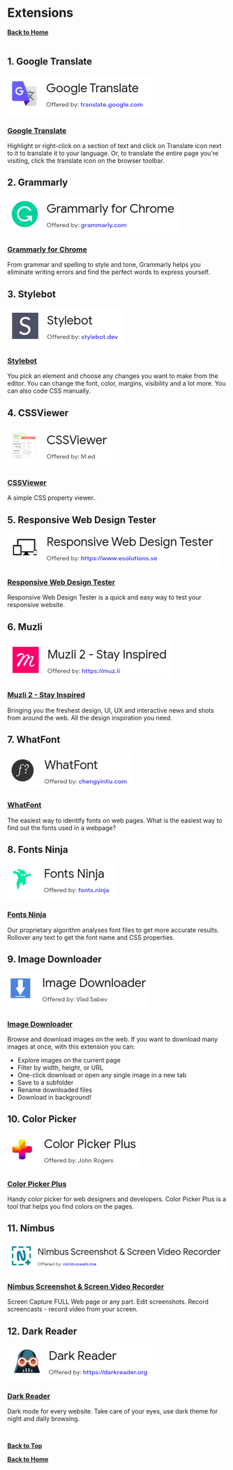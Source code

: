 # Extensions

**[Back to Home](../README.md)**
</br>
</br>

## **1. Google Translate**

![image](./img/google-translate.png)
### [Google Translate](https://chrome.google.com/webstore/detail/google-translate/aapbdbdomjkkjkaonfhkkikfgjllcleb?hl=en-US)
Highlight or right-click on a section of text and click on Translate icon next to it to translate it to your language. Or, to translate the entire page you're visiting, click the translate icon on the browser toolbar.

## **2. Grammarly**

![image](./img/grammarly.png)
### [Grammarly for Chrome](https://chrome.google.com/webstore/detail/grammarly-for-chrome/kbfnbcaeplbcioakkpcpgfkobkghlhen?hl=en-US)
From grammar and spelling to style and tone, Grammarly helps you eliminate writing errors and find the perfect words to express yourself.

## **3. Stylebot**

![image](./img/stylebot.png)
### [Stylebot](https://chrome.google.com/webstore/detail/stylebot/oiaejidbmkiecgbjeifoejpgmdaleoha?hl=en-US)
You pick an element and choose any changes you want to make from the editor. You can change the font, color, margins, visibility and a lot more. You can also code CSS manually.

## **4. CSSViewer**

![image](./img/cssviewer.png)
### [CSSViewer](https://chrome.google.com/webstore/detail/cssviewer/ggfgijbpiheegefliciemofobhmofgce)
A simple CSS property viewer.

## **5. Responsive Web Design Tester**

![image](./img/responsive.png)
### [Responsive Web Design Tester](https://chrome.google.com/webstore/detail/responsive-web-design-tes/enhcpefphhaiikpobimgcakinhabgiib?hl=en-US)
Responsive Web Design Tester is a quick and easy way to test your responsive website.

## **6. Muzli**

![image](./img/muzli.png)
### [Muzli 2 - Stay Inspired](https://chrome.google.com/webstore/detail/muzli-2-stay-inspired/glcipcfhmopcgidicgdociohdoicpdfc?hl=en-US)
Bringing you the freshest design, UI, UX and interactive news and shots from around the web. All the design inspiration you need.

## **7. WhatFont**

![image](./img/WhatFont.png)
### [WhatFont](https://chrome.google.com/webstore/detail/whatfont/jabopobgcpjmedljpbcaablpmlmfcogm?hl=en-US)
The easiest way to identify fonts on web pages. What is the easiest way to find out the fonts used in a webpage?

## **8. Fonts Ninja**

![image](./img/font-ninja.png)
### [Fonts Ninja](https://chrome.google.com/webstore/detail/fonts-ninja/eljapbgkmlngdpckoiiibecpemleclhh?hl=en-US)
Our proprietary algorithm analyses font files to get more accurate results. 
Rollover any text to get the font name and CSS properties.

## **9. Image Downloader**

![image](./img/image-downloader.png)
### [Image Downloader](https://chrome.google.com/webstore/detail/image-downloader/cnpniohnfphhjihaiiggeabnkjhpaldj?hl=en-US)
Browse and download images on the web. If you want to download many images at once, with this extension you can:
- Explore images on the current page
- Filter by width, height, or URL
- One-click download or open any single image in a new tab
- Save to a subfolder
- Rename downloaded files
- Download in background!

## **10. Color Picker**

![image](./img/color-picker-plus.png)
### [Color Picker Plus](https://chrome.google.com/webstore/detail/color-picker-plus/flpfinegbpkablbeaaphkjcpeghmiiif?hl=en-US)
Handy color picker for web designers and developers. Color Picker Plus is a tool that helps you find colors on the pages.


## **11. Nimbus**

![image](./img/nimbus.png)
### [Nimbus Screenshot & Screen Video Recorder](https://chrome.google.com/webstore/detail/nimbus-screenshot-screen/bpconcjcammlapcogcnnelfmaeghhagj?hl=en-US)
Screen Capture FULL Web page or any part. Edit screenshots. Record screencasts - record video from your screen.

## **12. Dark Reader**

![image](./img/dark-reader.png)
### [Dark Reader](https://chrome.google.com/webstore/detail/dark-reader/eimadpbcbfnmbkopoojfekhnkhdbieeh?hl=en-US)
Dark mode for every website. Take care of your eyes, use dark theme for night and daily browsing.

</br>

**[Back to Top](#Extensions)**
</br>

**[Back to Home](../README.md)**